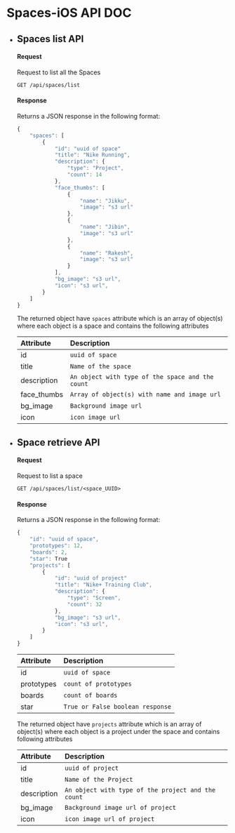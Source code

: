 # Spaces-iOS API DOC
* ## Spaces list API

	#### Request

	Request to list all the Spaces

	```http
	GET /api/spaces/list
	```

	#### Response

	Returns a JSON response in the following format:

	```javascript
	{
		"spaces": [
			{
				"id": "uuid of space"
				"title": "Nike Running",
				"description": {
					"type": "Project",
					"count": 14 
				},
				"face_thumbs": [
					{
						"name": "Jikku",
						"image": "s3 url"
					},
					{
						"name": "Jibin",
						"image": "s3 url"
					},
					{
						"name": "Rakesh",
						"image": "s3 url"
					}
				],
				"bg_image": "s3 url",
				"icon": "s3 url",
			}
		]
	}
	```

	The returned object have `spaces` attribute which is an array of object(s) where each object is a space and contains the following attributes


	| Attribute | Description |
	| :--- | :--- |
	| id | `uuid of space` |
	| title | `Name of the space` |
	| description | `An object with type of the space and the count` |
	| face_thumbs | `Array of object(s) with name and image url` |
	| bg_image | `Background image url` |
	| icon | `icon image url` |


* ## Space retrieve API

	#### Request

	Request to list a space

	```http
	GET /api/spaces/list/<space_UUID>
	```

	#### Response

	Returns a JSON response in the following format:

	```javascript
	{
		"id": "uuid of space",
		"prototypes": 12,
		"boards": 2,
		"star": True
		"projects": [
			{
				"id": "uuid of project"
				"title": "Nike+ Training Club",
				"description": {
					"type": "Screen",
					"count": 32 
				},
				"bg_image": "s3 url",
				"icon": "s3 url",
			}
		]
	}
	```

	| Attribute | Description |
	| :--- | :--- |
	| id | `uuid of space` |
	| prototypes | `count of prototypes` |
	| boards | `count of boards` |
	| star | `True or False boolean response` |

	The returned object have `projects` attribute which is an array of object(s) where each object is a project under the space and contains following attributes


	| Attribute | Description |
	| :--- | :--- |
	| id | `uuid of project` |
	| title | `Name of the Project` |
	| description | `An object with type of the project and the count` |
	| bg_image | `Background image url of project` |
	| icon | `icon image url of project` |
